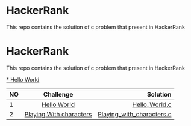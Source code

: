 # HackerRank
This repo contains the solution of c problem that present in HackerRank
# HackerRank
This repo contains the solution of c problem that present in HackerRank

[* Hello World](https://www.hackerrank.com/challenges/hello-world-c/problem "Hello World")


| NO           | Challenge                                                                     | Solution |
| :---         |     :---:                                                                     |          ---: |
| 1            |[ Hello World](https://www.hackerrank.com/challenges/hello-world-c/problem)  |[Hello_World.c](https://github.com/abdelrhmanelgharib/HackerRank/blob/main/Easy/Hello_World.c)      |
| 2            |               [Playing With characters](https://www.hackerrank.com/challenges/playing-with-characters/problem)                                                       | [Playing_with_characters.c](https://github.com/abdelrhmanelgharib/HackerRank/blob/main/Easy/Playing_with_characters.c) |
